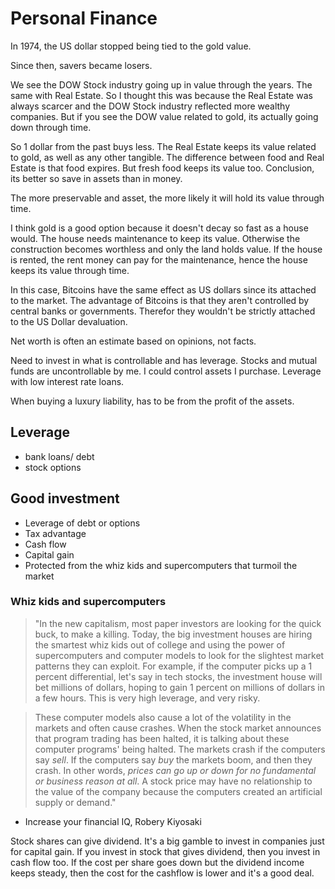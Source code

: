 
# Personal Finance

In 1974, the US dollar stopped being tied to the gold value.

Since then, savers became losers. 

We see the DOW Stock industry going up in value through the years. The same with Real Estate. So I thought this was because the Real Estate was always scarcer and the DOW Stock industry reflected more wealthy companies. But if you see the DOW value related to gold, its actually going down through time. 

So 1 dollar from the past buys less. The Real Estate keeps its value related to gold, as well as any other tangible. The difference between food and Real Estate is that food expires. But fresh food keeps its value too. Conclusion, its better so save in assets than in money. 

The more preservable and asset, the more likely it will hold its value through time. 

I think gold is a good option because it doesn't decay so fast as a house would. The house needs maintenance to keep its value. Otherwise the construction becomes worthless and only the land holds value. If the house is rented, the rent money can pay for the maintenance, hence the house keeps its value through time. 



In this case, Bitcoins have the same effect as US dollars since its attached to the market. The advantage of Bitcoins is that they aren't controlled by central banks or governments. Therefor they wouldn't be strictly attached to the US Dollar devaluation. 

 
Net worth is often an estimate based on opinions, not facts. 

Need to invest in what is controllable and has leverage. Stocks and mutual funds are uncontrollable by me. I could control assets I purchase. Leverage with low interest rate loans. 

When buying a luxury liability, has to be from the profit of the assets. 

## Leverage

- bank loans/ debt
- stock options

## Good investment
- Leverage of debt or options
- Tax advantage
- Cash flow
- Capital gain
- Protected from the whiz kids and supercomputers that turmoil the market 


### Whiz kids and supercomputers

> "In the new capitalism, most paper investors are looking for the quick buck, to make a killing. Today, the big investment houses are hiring the smartest whiz kids out of college and using the power of supercomputers and computer models to look for the slightest market patterns they can exploit. For example, if the computer picks up a 1 percent differential, let's say in tech stocks, the investment house will bet millions of dollars, hoping to gain 1 percent on millions of dollars in a few hours. This is very high leverage, and very risky.

> These computer models also cause a lot of the volatility in the markets and often cause crashes. When the stock market announces that program trading has been halted, it is talking about these computer programs' being halted. The markets crash if the computers say *sell*. If the computers say *buy* the markets boom, and then they crash. In other words, *prices can go up or down for no fundamental or business reason at all*. A stock price may have no relationship to the value of the company because the computers created an artificial supply or demand." 

- Increase your financial IQ, Robery Kiyosaki

Stock shares can give dividend. It's a big gamble to invest in companies just for capital gain. If you invest in stock that gives dividend, then you invest in cash flow too. If the cost per share goes down but the dividend income keeps steady, then the cost for the cashflow is lower and it's a good deal.


